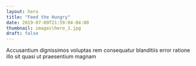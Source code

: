 ```yaml
---
layout: hero
title: "Feed the Hungry"
date: 2019-07-09T21:59:04-04:00
thumbnail: images\hero_1.jpg
draft: false
---
```

Accusantium dignissimos voluptas rem consequatur blanditiis error ratione illo sit quasi ut praesentium magnam